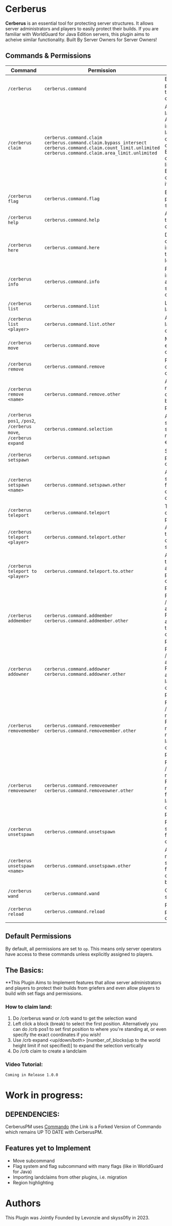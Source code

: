 # Cerberus
**Cerberus** is an essential tool for protecting server structures. It allows server administrators and players to easily protect their builds.
If you are familiar with WorldGuard for Java Edition servers, this plugin aims to acheive similar functionality.
Built By Server Owners for Server Owners!

## Commands & Permissions

| **Command**                                                     | **Permission**                                                                                                                                                              | **Description**                                                                                                                                                                     |
|-----------------------------------------------------------------|-----------------------------------------------------------------------------------------------------------------------------------------------------------------------------|-------------------------------------------------------------------------------------------------------------------------------------------------------------------------------------|
| `/cerberus`                                                     | `cerberus.command`                                                                                                                                                          | Base permission for the main command                                                                                                                                                |
| `/cerberus claim`                                               | `cerberus.command.claim`<br/>`cerberus.command.claim.bypass_intersect`<br/>`cerberus.command.claim.count_limit.unlimited`<br/>`cerberus.command.claim.area_limit.unlimited` | Allows claiming land.  <br/>Allows intersecting land claims created by other players.<br/>Bypasses land claim count limit if enabled.<br/>Bypasses land claim area limit if enabled |
| `/cerberus flag`                                                | `cerberus.command.flag`                                                                                                                                                     | Base permission for setting flags                                                                                                                                                   |
| `/cerberus help`                                                | `cerberus.command.help`                                                                                                                                                     | Allows access to help documentation                                                                                                                                                 |
| `/cerberus here`                                                | `cerberus.command.here`                                                                                                                                                     | Displays land claim information at the player's location                                                                                                                            |
| `/cerberus info`                                                | `cerberus.command.info`                                                                                                                                                     | Provides information about a specific land claim                                                                                                                                    |
| `/cerberus list`                                                | `cerberus.command.list`                                                                                                                                                     | Lists owned land claims                                                                                                                                                             |
| `/cerberus list <player>`                                       | `cerberus.command.list.other`                                                                                                                                               | Allows listing land claims of other players                                                                                                                                         |
| `/cerberus move`                                                | `cerberus.command.move`                                                                                                                                                     | Moves an existing land claim                                                                                                                                                        |
| `/cerberus remove`                                              | `cerberus.command.remove`                                                                                                                                                   | Removes an owned land claim                                                                                                                                                         |
| `/cerberus remove <name>`                                       | `cerberus.command.remove.other`                                                                                                                                             | Allows removing land claims owned by other players                                                                                                                                  |
| `/cerberus pos1`, `/pos2`, `/cerberus move`, `/cerberus expand` | `cerberus.command.selection`                                                                                                                                                | Allows position selection, wand selection, movement, and expansion                                                                                                                  |
| `/cerberus setspawn`                                            | `cerberus.command.setspawn`                                                                                                                                                 | Sets a spawn point for a land claim                                                                                                                                                 |
| `/cerberus setspawn <name>`                                     | `cerberus.command.setspawn.other`                                                                                                                                           | Allows setting spawn points for land claims owned by others                                                                                                                         |
| `/cerberus teleport`                                            | `cerberus.command.teleport`                                                                                                                                                 | Teleports to a claim's spawn point                                                                                                                                                  |
| `/cerberus teleport <player>`                                   | `cerberus.command.teleport.other`                                                                                                                                           | Allows teleporting other players to spawn points                                                                                                                                    |
| `/cerberus teleport to <player>`                                | `cerberus.command.teleport.to.other`                                                                                                                                        | Allows teleporting to another player's land claim spawn point                                                                                                                       |
| `/cerberus addmember`                                           | `cerberus.command.addmember`<br/>`cerberus.command.addmember.other`                                                                                                         | Permission for /cerberus addmember<br/>Permission to add members to landclaims owned by other players                                                                               |
| `/cerberus addowner`                                            | `cerberus.command.addowner`<br/>`cerberus.command.addowner.other`                                                                                                           | Permission for /cerberus addowner<br/>Permission to add owners to landclaims owned by other players                                                                                 |
| `/cerberus removemember`                                        | `cerberus.command.removemember`<br/>`cerberus.command.removemember.other`                                                                                                   | Permission for /cerberus removemember<br/>  Permission to remove members from landclaims owned by other players                                                                     |
| `/cerberus removeowner`                                         | `cerberus.command.removeowner`<br/>`cerberus.command.removeowner.other`                                                                                                     | Permission for /cerberus removeowner<br/>Permission to remove owners from landclaims owned by other players                                                                         |
| `/cerberus unsetspawn`                                          | `cerberus.command.unsetspawn`                                                                                                                                               | Removes a spawn point from a land claim                                                                                                                                             |
| `/cerberus unsetspawn <name>`                                   | `cerberus.command.unsetspawn.other`                                                                                                                                         | Allows removing spawn points from land claims owned by others                                                                                                                       |
| `/cerberus wand`                                                | `cerberus.command.wand`                                                                                                                                                     | Gives you a selection tool                                                                                                                                                          |
| `/cerberus reload`                                              | `cerberus.command.reload`                                                                                                                                                   | Reloads the plugin configuration                                                                                                                                                    |

## Default Permissions
By default, all permissions are set to `op`. This means only server operators have access to these commands unless explicitly assigned to players.


## The Basics:
**This Plugin Aims to Implement features that allow server administrators and players to protect their builds from griefers and even allow players to build with set flags and permissions. 

### How to claim land:
1. Do /cerberus wand or /crb wand to get the selection wand
2. Left click a block (break) to select the first position. Alternatively you can do /crb pos1 to set first position to where you're standing at, or even
specify the exact coordinates if you wish!
3. Use /crb expand <up/down/both> [number_of_blocks(up to the world height limit if not specified)] to expand the selection vertically
4. Do /crb claim <name> to create a landclaim

### Video Tutorial:
`Coming in Release 1.0.0`


# **Work in progress:**

## DEPENDENCIES:
CerberusPM uses [Commando](https://github.com/ACM-PocketMine-MP/Commando/tree/PM5/) (the Link is a Forked Version of Commando which remains UP TO DATE with CerberusPM. 

## Features yet to Implement
* Move subcommand
* Flag system and flag subcommand with many flags (like in WorldGuard for Java)
* Importing landclaims from other plugins, i.e. migration
* Region highlighting

# Authors
This Plugin was Jointly Founded by Levonzie and skyss0fly in 2023.
